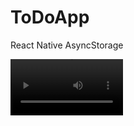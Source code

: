 # ToDoApp
React Native AsyncStorage

<video src='https://user-images.githubusercontent.com/27699062/135767341-71e28bd4-5802-4d54-adf1-90f08e52ea9e.mp4' width=180/>
